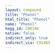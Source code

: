 ```yaml
---
layout: compound
title: "Phenol"
html_title: "Phenol"
name: "Phenol"
kegg_id: C00146
native: false
indirect_only: true
indirect_via: C01403
---
```


